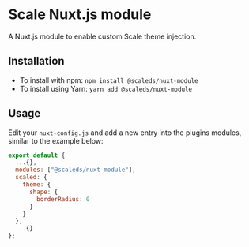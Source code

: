 # Scale Nuxt.js module

A Nuxt.js module to enable custom Scale theme injection.

## Installation

- To install with npm: `npm install @scaleds/nuxt-module`
- To install using Yarn: `yarn add @scaleds/nuxt-module`

## Usage

Edit your `nuxt-config.js` and add a new entry into the plugins modules, similar to the example below:

```js
export default {
  ...{},
  modules: ["@scaleds/nuxt-module"],
  scaled: {
    theme: {
      shape: {
        borderRadius: 0
      }
    }
  },
  ...{}
};
```

